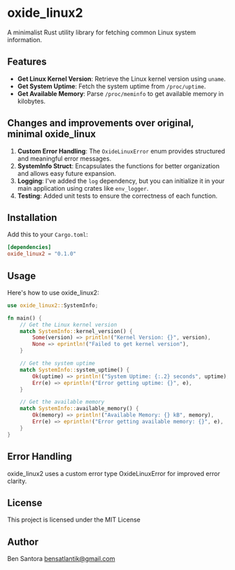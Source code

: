 # oxide_linux2

A minimalist Rust utility library for fetching common Linux system information.

## Features
- **Get Linux Kernel Version**: Retrieve the Linux kernel version using `uname`.
- **Get System Uptime**: Fetch the system uptime from `/proc/uptime`.
- **Get Available Memory**: Parse `/proc/meminfo` to get available memory in kilobytes.

## Changes and improvements over original, minimal oxide_linux
1. **Custom Error Handling**: The `OxideLinuxError` enum provides structured and meaningful error messages.
2. **SystemInfo Struct**: Encapsulates the functions for better organization and allows easy future expansion.
3. **Logging**: I've added the `log` dependency, but you can initialize it in your main application using crates like `env_logger`.
4. **Testing**: Added unit tests to ensure the correctness of each function.

## Installation
Add this to your `Cargo.toml`:

```toml
[dependencies]
oxide_linux2 = "0.1.0"
```
## Usage
Here's how to use oxide_linux2:
```rust
use oxide_linux2::SystemInfo;

fn main() {
    // Get the Linux kernel version
    match SystemInfo::kernel_version() {
        Some(version) => println!("Kernel Version: {}", version),
        None => eprintln!("Failed to get kernel version"),
    }

    // Get the system uptime
    match SystemInfo::system_uptime() {
        Ok(uptime) => println!("System Uptime: {:.2} seconds", uptime),
        Err(e) => eprintln!("Error getting uptime: {}", e),
    }

    // Get the available memory
    match SystemInfo::available_memory() {
        Ok(memory) => println!("Available Memory: {} kB", memory),
        Err(e) => eprintln!("Error getting available memory: {}", e),
    }
}
```
## Error Handling
oxide_linux2 uses a custom error type OxideLinuxError for improved error clarity.

## License
This project is licensed under the MIT License

## Author
Ben Santora <bensatlantik@gmail.com>
